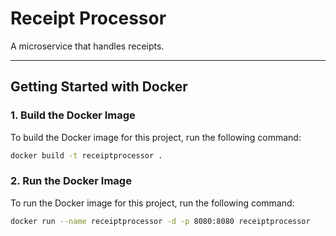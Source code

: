 # Receipt Processor

A microservice that handles receipts.

---

## Getting Started with Docker

### 1. Build the Docker Image

To build the Docker image for this project, run the following command:

```bash
docker build -t receiptprocessor .
```

### 2. Run the Docker Image
To run the Docker image for this project, run the following command:
```bash
docker run --name receiptprocessor -d -p 8080:8080 receiptprocessor
```
